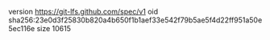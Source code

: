 version https://git-lfs.github.com/spec/v1
oid sha256:23e0d3f25830b820a4b650f1b1aef33e542f79b5ae5f4d22ff951a50e5ec116e
size 10615
